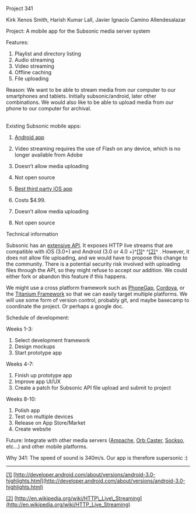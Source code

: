 Project 341

Kirk Xenos Smith, Harish Kumar Lall, Javier Ignacio Camino
Allendesalazar

Project: A mobile app for the Subsonic media server system

Features:

1.  Playlist and directory listing
2.  Audio streaming
3.  Video streaming
4.  Offline caching
5.  File uploading

Reason: We want to be able to stream media from our computer to our
smartphones and tablets. Initially subsonic/android, later other
combinations. We would also like to be able to upload media from our
phone to our computer for archival.

\
Existing Subsonic mobile apps:

1.  [Android
    app](https://play.google.com/store/apps/details?id=net.sourceforge.subsonic.androidapp&feature=search_result#?t=W251bGwsMSwyLDEsIm5ldC5zb3VyY2Vmb3JnZS5zdWJzb25pYy5hbmRyb2lkYXBwIl0.)

1.  Video streaming requires the use of Flash on any device, which is no
    longer available from Adobe
2.  Doesn’t allow media uploading
3.  Not open source

1.  [Best third party iOS app](http://isubapp.com/)

1.  Costs \$4.99.
2.  Doesn’t allow media uploading
3.  Not open source

Technical information

Subsonic has an [extensive API](http://www.subsonic.org/pages/api.jsp).
It exposes HTTP live streams that are compatible with iOS (3.0+) and
Android (3.0 or 4.0 +)^[[1]](#ftnt1)^ ^[[2]](#ftnt2)^ . However, it does
not allow file uploading, and we would have to propose this change to
the community. There is a potential security risk involved with
uploading files through the API, so they might refuse to accept our
addition. We could either fork or abandon this feature if this happens.

We might use a cross platform framework such as
[PhoneGap](http://phonegap.com/), [Cordova](http://cordova.apache.org/),
or the [Titanium
Framework](http://www.appcelerator.com/platform/titanium-platform/) so
that we can easily target multiple platforms. We will use some form of
version control, probably git, and maybe basecamp to coordinate the
project. Or perhaps a google doc.

Schedule of development:

Weeks 1-3:

1.  Select development framework
2.  Design mockups
3.  Start prototype app

Weeks 4-7:

1.  Finish up prototype app
2.  Improve app UI/UX
3.  Create a patch for Subsonic API file upload and submit to project

Weeks 8-10:

1.  Polish app
2.  Test on multiple devices
3.  Release on App Store/Market
4.  Create website

Future: Integrate with other media servers
([Ampache](https://github.com/ampache/ampache/), [Orb
Caster](http://www.orb.com/en/updated-orb-caster/testfeatures.html),
[Sockso](http://pu-gh.com/), etc...) and other mobile platforms.

Why 341: The speed of sound is 340m/s. Our app is therefore supersonic
:)

* * * * *

[[1]](#ftnt_ref1) [http://developer.android.com/about/versions/android-3.0-highlights.html](http://developer.android.com/about/versions/android-3.0-highlights.html)

[[2]](#ftnt_ref2) [http://en.wikipedia.org/wiki/HTTP\_Live\_Streaming](http://en.wikipedia.org/wiki/HTTP_Live_Streaming)

